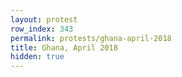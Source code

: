```yaml
---
layout: protest
row_index: 343
permalink: protests/ghana-april-2018
title: Ghana, April 2018
hidden: true
---
```

